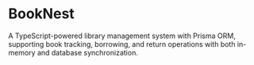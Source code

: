 # BookNest
A TypeScript-powered library management system with Prisma ORM, supporting book tracking, borrowing, and return operations with both in-memory and database synchronization.
